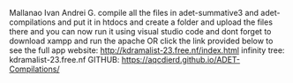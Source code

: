 Mallanao Ivan Andrei G. compile all the files in adet-summative3 and adet-compilations and put it in htdocs and create a folder and upload the files there and you can now run it using visual studio code and dont forget to download xampp and run the apache OR click the link provided below to see the full app website: http://kdramalist-23.free.nf/index.html infinity tree: kdramalist-23.free.nf
GITHUB: https://aqcdierd.github.io/ADET-Compilations/
